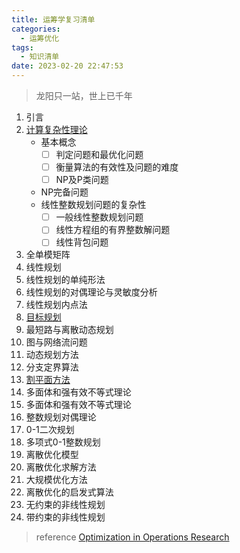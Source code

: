 ```yaml
---
title: 运筹学复习清单
categories:
  - 运筹优化
tags:
  - 知识清单
date: 2023-02-20 22:47:53
---
```

> 龙阳只一站，世上已千年

1. 引言
2. [计算复杂性理论](https://www.awayanan.wang/%E8%AE%A1%E7%AE%97%E5%A4%8D%E6%9D%82%E6%80%A7%E7%90%86%E8%AE%BA/2023/02/21/%E8%BF%90%E7%AD%B9%E4%BC%98%E5%8C%96/%E8%AE%A1%E7%AE%97%E5%A4%8D%E6%9D%82%E6%80%A7%E7%90%86%E8%AE%BA/)
   * 基本概念
     * [ ]  判定问题和最优化问题
     * [ ]  衡量算法的有效性及问题的难度
     * [ ]  NP及P类问题
   * NP完备问题
   * 线性整数规划问题的复杂性
     * [ ]  一般线性整数规划问题
     * [ ]  线性方程组的有界整数解问题
     * [ ]  线性背包问题
3. 全单模矩阵
4. 线性规划
5. 线性规划的单纯形法
6. 线性规划的对偶理论与灵敏度分析
7. 线性规划内点法
8. [目标规划](https://www.awayanan.wang/%E7%9B%AE%E6%A0%87%E8%A7%84%E5%88%92/2023/02/27/%E8%BF%90%E7%AD%B9%E4%BC%98%E5%8C%96/%E7%9B%AE%E6%A0%87%E8%A7%84%E5%88%92/)
9. 最短路与离散动态规划
10. 图与网络流问题
11. 动态规划方法
12. 分支定界算法
13. [割平面方法](https://www.awayanan.wang/%E5%89%B2%E5%B9%B3%E9%9D%A2%E6%B3%95/1994/07/02/%E8%BF%90%E7%AD%B9%E4%BC%98%E5%8C%96/%E5%89%B2%E5%B9%B3%E9%9D%A2%E6%B3%95/) 
14. 多面体和强有效不等式理论
14. 多面体和强有效不等式理论
15. 整数规划对偶理论
16. 0-1二次规划
17. 多项式0-1整数规划
18. 离散优化模型
19. 离散优化求解方法
20. 大规模优化方法
21. 离散优化的启发式算法
22. 无约束的非线性规划
23. 带约束的非线性规划

> reference
> [Optimization in Operations Research](https://industri.fatek.unpatti.ac.id/wp-content/uploads/2019/03/173-Optimization-in-Operations-Research-Ronald-L.-Rardin-Edisi-2-2015.pdf)
